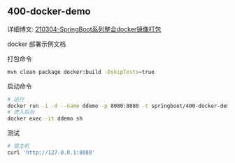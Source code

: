400-docker-demo
---

详细博文: [210304-SpringBoot系列整合docker镜像打包](https://spring.hhui.top/spring-blog/2021/03/04/210304-SpringBoot%E7%B3%BB%E5%88%97%E6%95%B4%E5%90%88docker%E9%95%9C%E5%83%8F%E6%89%93%E5%8C%85/)

docker 部署示例文档

打包命令

```bash
mvn clean package docker:build -DskipTests=true
```

启动命令

```bash
# 运行
docker run -i -d --name ddemo -p 8080:8080 -t springboot/400-docker-demo 
# 进入后台
docker exec -it ddemo sh
```

测试

```bash
# 宿主机
curl 'http://127.0.0.1:8080'
```